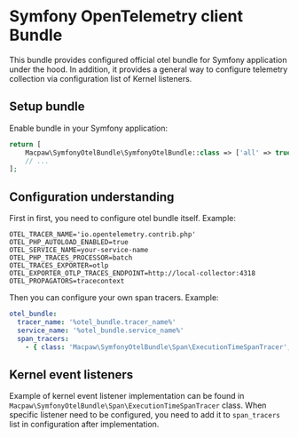 # Symfony OpenTelemetry client Bundle
This bundle provides configured official otel bundle for Symfony application under the hood.
In addition, it provides a general way to configure telemetry collection via configuration list of Kernel listeners.

## Setup bundle
Enable bundle in your Symfony application:
```php
return [
    Macpaw\SymfonyOtelBundle\SymfonyOtelBundle::class => ['all' => true],
    // ...
];
```

## Configuration understanding
First in first, you need to configure otel bundle itself. Example:
```.env
OTEL_TRACER_NAME='io.opentelemetry.contrib.php'
OTEL_PHP_AUTOLOAD_ENABLED=true
OTEL_SERVICE_NAME=your-service-name
OTEL_PHP_TRACES_PROCESSOR=batch
OTEL_TRACES_EXPORTER=otlp
OTEL_EXPORTER_OTLP_TRACES_ENDPOINT=http://local-collector:4318
OTEL_PROPAGATORS=tracecontext
```

Then you can configure your own span tracers. Example:
```yaml
otel_bundle:
  tracer_name: '%otel_bundle.tracer_name%'
  service_name: '%otel_bundle.service_name%'
  span_tracers:
    - { class: 'Macpaw\SymfonyOtelBundle\Span\ExecutionTimeSpanTracer', tag: 'kernel.event_subscriber' }
```

## Kernel event listeners
Example of kernel event listener implementation can be found in `Macpaw\SymfonyOtelBundle\Span\ExecutionTimeSpanTracer` class.
When specific listener need to be configured, you need to add it to `span_tracers` list in configuration after implementation.
